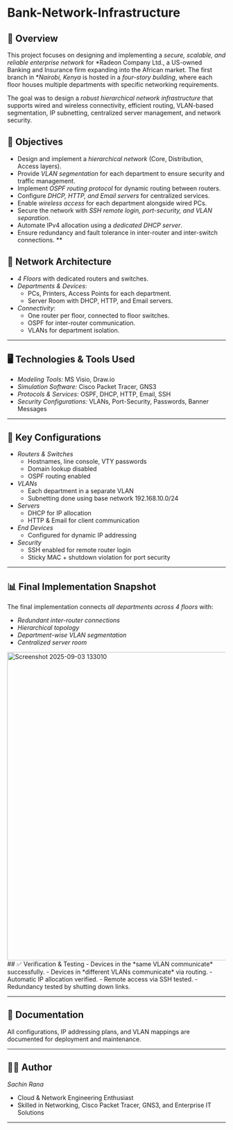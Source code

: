 # Bank-Network-Infrastructure
## 📖 Overview
This project focuses on designing and implementing a *secure, scalable, and reliable enterprise network* for *Radeon Company Ltd., a US-owned Banking and Insurance firm expanding into the African market. The first branch in **Nairobi, Kenya* is hosted in a *four-story building*, where each floor houses multiple departments with specific networking requirements.

The goal was to design a *robust hierarchical network infrastructure* that supports wired and wireless connectivity, efficient routing, VLAN-based segmentation, IP subnetting, centralized server management, and network security.

## 🎯 Objectives
- Design and implement a *hierarchical network* (Core, Distribution, Access layers).
- Provide *VLAN segmentation* for each department to ensure security and traffic management.
- Implement *OSPF routing protocol* for dynamic routing between routers.
- Configure *DHCP, HTTP, and Email servers* for centralized services.
- Enable *wireless access* for each department alongside wired PCs.
- Secure the network with *SSH remote login, port-security, and VLAN separation*.
- Automate IPv4 allocation using a *dedicated DHCP server*.
- Ensure redundancy and fault tolerance in inter-router and inter-switch connections.
**
## 🏢 Network Architecture
- *4 Floors* with dedicated routers and switches.
- *Departments & Devices*:
  - PCs, Printers, Access Points for each department.
  - Server Room with DHCP, HTTP, and Email servers.
- *Connectivity*:
  - One router per floor, connected to floor switches.
  - OSPF for inter-router communication.
  - VLANs for department isolation.

---

## 🖥 Technologies & Tools Used
- *Modeling Tools:* MS Visio, Draw.io
- *Simulation Software:* Cisco Packet Tracer, GNS3
- *Protocols & Services:* OSPF, DHCP, HTTP, Email, SSH
- *Security Configurations:* VLANs, Port-Security, Passwords, Banner Messages

---

## 🔧 Key Configurations
- *Routers & Switches*
  - Hostnames, line console, VTY passwords
  - Domain lookup disabled
  - OSPF routing enabled
- *VLANs*
  - Each department in a separate VLAN
  - Subnetting done using base network 192.168.10.0/24
- *Servers*
  - DHCP for IP allocation
  - HTTP & Email for client communication
- *End Devices*
  - Configured for dynamic IP addressing
- *Security*
  - SSH enabled for remote router login
  - Sticky MAC + shutdown violation for port security

---

## 📊 Final Implementation Snapshot
The final implementation connects *all departments across 4 floors* with:
- *Redundant inter-router connections*
- *Hierarchical topology*
- *Department-wise VLAN segmentation*
- *Centralized server room*
<img width="1498" height="710" alt="Screenshot 2025-09-03 133010" src="https://github.com/user-attachments/assets/80613991-a7e3-4329-8659-57a9f2d8a211" />
## ✅ Verification & Testing
- Devices in the *same VLAN communicate* successfully.
- Devices in *different VLANs communicate* via routing.
- Automatic IP allocation verified.
- Remote access via SSH tested.
- Redundancy tested by shutting down links.

---

## 📂 Documentation
All configurations, IP addressing plans, and VLAN mappings are documented for deployment and maintenance.

---

## 👨‍💻 Author
*Sachin Rana*  
- Cloud & Network Engineering Enthusiast  
- Skilled in Networking, Cisco Packet Tracer, GNS3, and Enterprise IT Solutions  

---

